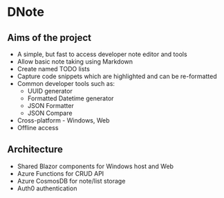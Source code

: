 # DNote

## Aims of the project

* A simple, but fast to access developer note editor and tools
* Allow basic note taking using Markdown
* Create named TODO lists
* Capture code snippets which are highlighted and can be re-formatted
* Common developer tools such as:
  * UUID generator
  * Formatted Datetime generator
  * JSON Formatter
  * JSON Compare
* Cross-platform - Windows, Web
* Offline access

## Architecture

* Shared Blazor components for Windows host and Web
* Azure Functions for CRUD API
* Azure CosmosDB for note/list storage
* Auth0 authentication